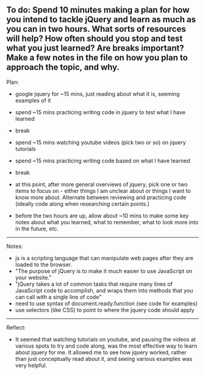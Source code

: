 To do:
Spend 10 minutes making a plan for how you intend to tackle jQuery and learn as much as you can in two hours. What sorts of resources will help? How often should you stop and test what you just learned? Are breaks important? Make a few notes in the file on how you plan to approach the topic, and why.
-----------------------------------
Plan:
- google jquery for ~15 mins, just reading about what it is, seeming examples of it
- spend ~15 mins practicing writing code in jquery to test what I have learned
- break

- spend ~15 mins watching youtube videos (pick two or so) on jquery tutorials
- spend ~15 mins practicing writing code based on what I have learned
- break

- at this point, after more general overviews of jquery, pick one or two items to focus on - either things I am unclear about or things I want to know more about. Alternate between reviewing and practicing code (ideally code along when researching certain points.)
- before the two hours are up, allow about ~10 mins to make some key notes about what you learned, what to remember, what to look more into in the future, etc.

-------------------------------------
Notes:
- js is a scripting language that can manipulate web pages after they are loaded to the browser.
- "The purpose of jQuery is to make it much easier to use JavaScript on your website."
- "jQuery takes a lot of common tasks that require many lines of JavaScript code to accomplish, and wraps them into methods that you can call with a single line of code"
- need to use syntax of document.ready.function (see code for examples)
- use selectors (like CSS) to point to where the jquery code should apply
--------------------------------------
Reflect:
- It seemed that watching tutorials on youtube, and pausing the videos at various spots to try and code along, was the most effective way to learn about jquery for me. It allowed me to see how jquery worked, rather than just conceptually read about it, and seeing various examples was very helpful.

